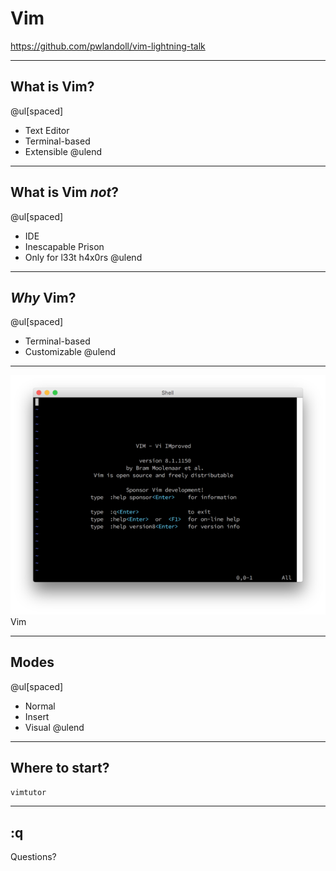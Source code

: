 Vim
===
https://github.com/pwlandoll/vim-lightning-talk

---

What is Vim?
------------

@ul[spaced]
- Text Editor
- Terminal-based
- Extensible
@ulend

---

What is Vim *not*?
------------------

@ul[spaced]
- IDE
- Inescapable Prison
- Only for l33t h4x0rs
@ulend

---

*Why* Vim?
----------

@ul[spaced]
- Terminal-based
- Customizable
@ulend

---

![](assets/img/vim-default-small.png)
Vim

---

Modes
-----

@ul[spaced]
- Normal
- Insert
- Visual
@ulend

---

Where to start?
---------------

`vimtutor`

---

:q
--

Questions?
